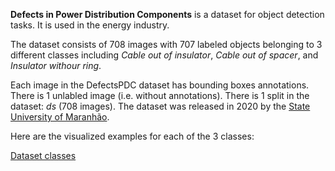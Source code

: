 **Defects in Power Distribution Components** is a dataset for object detection tasks. It is used in the energy industry.

The dataset consists of 708 images with 707 labeled objects belonging to 3 different classes including *Cable out of insulator*, *Cable out of spacer*, and *Insulator withour ring*.

Each image in the DefectsPDC dataset has bounding boxes annotations. There is 1 unlabled image (i.e. without annotations). There is 1 split in the dataset: *ds* (708 images). The dataset was released in 2020 by the [State University of Maranhão](https://www.uema.br/).

Here are the visualized examples for each of the 3 classes:

[Dataset classes](https://github.com/dataset-ninja/defects-power-distribution/raw/main/visualizations/classes_preview.webm)
